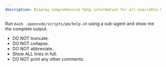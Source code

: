```yaml
---
description: Display comprehensive help information for all available CodeRabbit PM commands with usage examples
---
```


Run `bash .opencode/scripts/pm/help.sh` using a sub-agent and show me the complete output.

- DO NOT truncate.
- DO NOT collapse.
- DO NOT abbreviate.
- Show ALL lines in full.
- DO NOT print any other comments.

